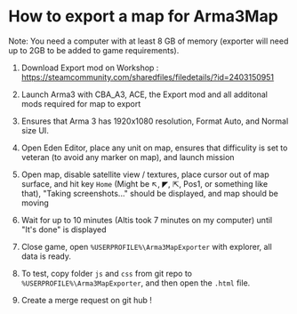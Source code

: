 # How to export a map for Arma3Map

Note: You need a computer with at least 8 GB of memory (exporter will need up to 2GB to be added to game requirements).

1. Download Export mod on Workshop : https://steamcommunity.com/sharedfiles/filedetails/?id=2403150951

2. Launch Arma3 with CBA_A3, ACE, the Export mod and all additonal mods required for map to export

3. Ensures that Arma 3 has 1920x1080 resolution, Format Auto, and Normal size UI.

4. Open Eden Editor, place any unit on map, ensures that difficulity is set to veteran (to avoid any marker on map), and launch mission

5. Open map, disable satellite view / textures, place cursor out of map surface, and hit key `Home` (Might be ↖, ◤, ⇱, Pos1, or something like that), "Taking screenshots..." should be displayed, and map should be moving

6. Wait for up to 10 minutes (Altis took 7 minutes on my computer) until "It's done" is displayed

7. Close game, open `%USERPROFILE%\Arma3MapExporter` with explorer, all data is ready.

8. To test, copy folder `js` and `css` from git repo to `%USERPROFILE%\Arma3MapExporter`, and then open the `.html` file.

9. Create a merge request on git hub !